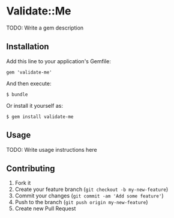 # Validate::Me

TODO: Write a gem description

## Installation

Add this line to your application's Gemfile:

    gem 'validate-me'

And then execute:

    $ bundle

Or install it yourself as:

    $ gem install validate-me

## Usage

TODO: Write usage instructions here

## Contributing

1. Fork it
2. Create your feature branch (`git checkout -b my-new-feature`)
3. Commit your changes (`git commit -am 'Add some feature'`)
4. Push to the branch (`git push origin my-new-feature`)
5. Create new Pull Request
